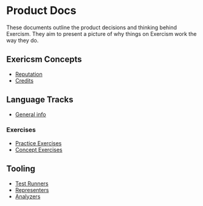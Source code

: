 # Product Docs

These documents outline the product decisions and thinking behind Exercism. 
They aim to present a picture of why things on Exercism work the way they do.

## Exericsm Concepts
- [Reputation](./reputation.md)
- [Credits](./credits.md)

## Language Tracks
- [General info](./tracks.md)

### Exercises
- [Practice Exercises](./practice-exercises.md)
- [Concept Exercises](./concept-exercises.md)

## Tooling

- [Test Runners](./test-runners.md)
- [Representers](./representers.md)
- [Analyzers](./analyzers.md)

